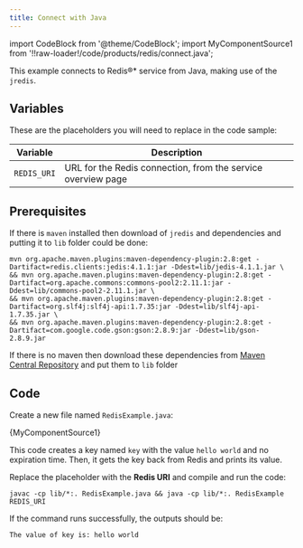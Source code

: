 ```yaml
---
title: Connect with Java
---
```


import CodeBlock from '@theme/CodeBlock';
import MyComponentSource1 from '!!raw-loader!/code/products/redis/connect.java';

This example connects to Redis®\* service from Java, making use of the
`jredis`.

## Variables

These are the placeholders you will need to replace in the code sample:

 | Variable    | Description                                                  |
 | ----------- | ------------------------------------------------------------ |
 | `REDIS_URI` | URL for the Redis connection, from the service overview page |

## Prerequisites

If there is `maven` installed then download of `jredis` and dependencies
and putting it to `lib` folder could be done:

```
mvn org.apache.maven.plugins:maven-dependency-plugin:2.8:get -Dartifact=redis.clients:jedis:4.1.1:jar -Ddest=lib/jedis-4.1.1.jar \
&& mvn org.apache.maven.plugins:maven-dependency-plugin:2.8:get -Dartifact=org.apache.commons:commons-pool2:2.11.1:jar -Ddest=lib/commons-pool2-2.11.1.jar \
&& mvn org.apache.maven.plugins:maven-dependency-plugin:2.8:get -Dartifact=org.slf4j:slf4j-api:1.7.35:jar -Ddest=lib/slf4j-api-1.7.35.jar \
&& mvn org.apache.maven.plugins:maven-dependency-plugin:2.8:get -Dartifact=com.google.code.gson:gson:2.8.9:jar -Ddest=lib/gson-2.8.9.jar
```

If there is no maven then download these dependencies from [Maven
Central Repository](https://search.maven.org) and put them to `lib`
folder

## Code

Create a new file named `RedisExample.java`:

<CodeBlock language='java'>{MyComponentSource1}</CodeBlock>

This code creates a key named `key` with the value `hello world` and no
expiration time. Then, it gets the key back from Redis and prints its
value.

Replace the placeholder with the **Redis URI** and compile and run the
code:

```
javac -cp lib/*:. RedisExample.java && java -cp lib/*:. RedisExample REDIS_URI
```

If the command runs successfully, the outputs should be:

```
The value of key is: hello world
```
